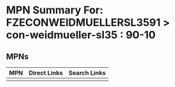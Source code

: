 



# MPN Summary For: FZECONWEIDMUELLERSL3591 > con-weidmueller-sl35 : 90-10

## MPNs
  

|MPN|Direct Links|Search Links|
| :--- | :--- | :--- |
||||
